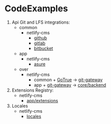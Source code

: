 # CodeExamples

1. Api Git and LFS integrations:
   - common
     - netlify-cms
       - [github](https://github.com/NikitaIT/netlify-cms/tree/master/packages/netlify-cms-backend-github)
       - [gitlab](https://github.com/NikitaIT/netlify-cms/tree/master/packages/netlify-cms-backend-gitlab)
       - [bitbucket](https://github.com/NikitaIT/netlify-cms/tree/master/packages/netlify-cms-backend-bitbucket)
   - app
     - netlify-cms
       - [asure](https://github.com/NikitaIT/netlify-cms/tree/master/packages/netlify-cms-backend-asure)
   - over
     - netlify-cms
       - common + [GoTrue](https://github.com/netlify/gotrue-js) -> [git-gateway](https://github.com/NikitaIT/netlify-cms/tree/master/packages/netlify-cms-backend-git-gateway)
       - app + [git-gateway](https://github.com/NikitaIT/netlify-cms/tree/master/packages/netlify-cms-backend-git-gateway) -> [core/backend](https://github.com/NikitaIT/netlify-cms/tree/master/packages/netlify-cms-core/src/backend.ts)
2. Extensions Registry: 
   - netlify-cms 
     - [app/extensions](https://github.com/NikitaIT/netlify-cms/tree/master/packages/netlify-cms-app/src/extensions.js)
3. Locales
   - netlify-cms 
     - [locales](https://github.com/NikitaIT/netlify-cms/tree/master/packages/netlify-cms-locales)
